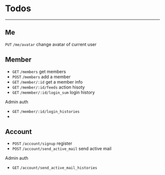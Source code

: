 # Todos
---------

## Me

`PUT`     `/me/avatar`          change avatar of current user


## Member

+ `GET`  `/members`            get members
+ `POST`   `/members`            add a member
+ `GET` `/member/:id`  get a member info
+ `GET`  `/member/:id/feeds`   action hisoty
+ `GET`  `/memmber/:id/login_sum`  login history

Admin auth
+ `GET`   `/member/:id/login_histories`
+ 


## Account
+ `POST` `/account/signup`  register
+ `POST` `/account/send_active_mail` send active mail

Admin auth
+ `GET` `/account/send_active_mail_histories`
